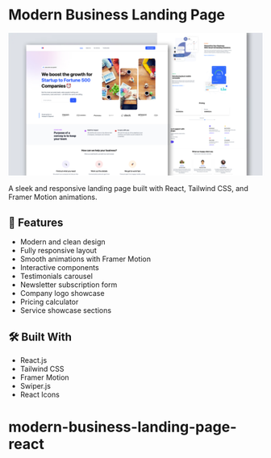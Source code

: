 # Modern Business Landing Page

![modern-business-landing-page](/src/assets/react-busines-landing-page.png)

A sleek and responsive landing page built with React, Tailwind CSS, and Framer Motion animations.

## 🌟 Features

- Modern and clean design
- Fully responsive layout
- Smooth animations with Framer Motion
- Interactive components
- Testimonials carousel
- Newsletter subscription form
- Company logo showcase
- Pricing calculator
- Service showcase sections

## 🛠️ Built With

- React.js
- Tailwind CSS
- Framer Motion
- Swiper.js
- React Icons
# modern-business-landing-page-react
